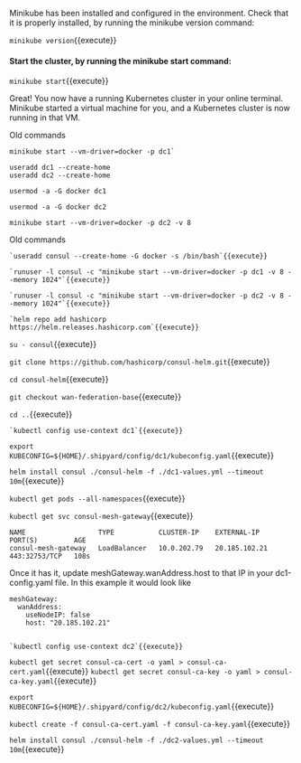 Minikube has been installed and configured in the environment. Check that it is properly installed, by running the minikube version command:

`minikube version`{{execute}}

#### Start the cluster, by running the minikube start command:

`minikube start`{{execute}}

Great! You now have a running Kubernetes cluster in your online terminal. Minikube started a virtual machine for you, and a Kubernetes cluster is now running in that VM.

Old commands
```
minikube start --vm-driver=docker -p dc1`

useradd dc1 --create-home
useradd dc2 --create-home

usermod -a -G docker dc1

usermod -a -G docker dc2

minikube start --vm-driver=docker -p dc2 -v 8
```

Old commands
```
`useradd consul --create-home -G docker -s /bin/bash`{{execute}}

`runuser -l consul -c "minikube start --vm-driver=docker -p dc1 -v 8 --memory 1024"`{{execute}}

`runuser -l consul -c "minikube start --vm-driver=docker -p dc2 -v 8 --memory 1024"`{{execute}}

`helm repo add hashicorp https://helm.releases.hashicorp.com`{{execute}}
```

`su - consul`{{execute}}

`git clone https://github.com/hashicorp/consul-helm.git`{{execute}}

`cd consul-helm`{{execute}}

`git checkout wan-federation-base`{{execute}}

`cd ..`{{execute}}

```
`kubectl config use-context dc1`{{execute}}
```

`export KUBECONFIG=${HOME}/.shipyard/config/dc1/kubeconfig.yaml`{{execute}}

`helm install consul ./consul-helm -f ./dc1-values.yml --timeout 10m`{{execute}}

`kubectl get pods --all-namespaces`{{execute}}

`kubectl get svc consul-mesh-gateway`{{execute}}

```
NAME                  TYPE           CLUSTER-IP    EXTERNAL-IP     PORT(S)         AGE
consul-mesh-gateway   LoadBalancer   10.0.202.79   20.185.102.21   443:32753/TCP   108s
```

Once it has it, update meshGateway.wanAddress.host to that IP in your dc1-config.yaml file. In this example it would look like
```
meshGateway:
  wanAddress:
    useNodeIP: false
    host: "20.185.102.21"
```

```

`kubectl config use-context dc2`{{execute}}
```
`kubectl get secret consul-ca-cert -o yaml > consul-ca-cert.yaml`{{execute}}
`kubectl get secret consul-ca-key -o yaml > consul-ca-key.yaml`{{execute}}


`export KUBECONFIG=${HOME}/.shipyard/config/dc2/kubeconfig.yaml`{{execute}}

`kubectl create -f consul-ca-cert.yaml -f consul-ca-key.yaml`{{execute}}

`helm install consul ./consul-helm -f ./dc2-values.yml --timeout 10m`{{execute}}
